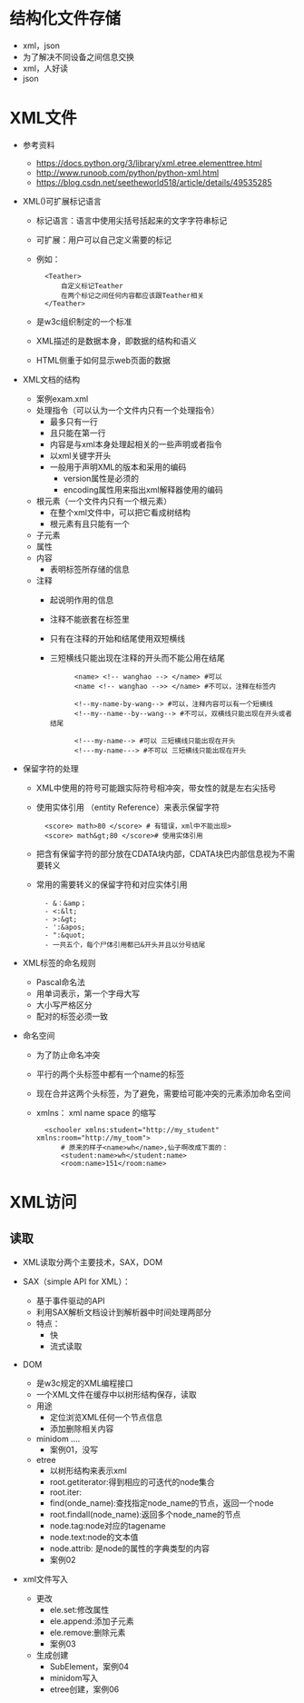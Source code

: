 # 结构化文件存储
- xml，json
- 为了解决不同设备之间信息交换
- xml，人好读
- json
# XML文件
- 参考资料
    - https://docs.python.org/3/library/xml.etree.elementtree.html
    - http://www.runoob.com/python/python-xml.html
    - https://blog.csdn.net/seetheworld518/article/details/49535285
    
- XML()可扩展标记语言
    - 标记语言：语言中使用尖括号括起来的文字字符串标记
    - 可扩展：用户可以自己定义需要的标记
    - 例如：
    
            <Teather>
                自定义标记Teather
                在两个标记之间任何内容都应该跟Teather相关
            </Teather>
    - 是w3c组织制定的一个标准
    - XML描述的是数据本身，即数据的结构和语义
    - HTML侧重于如何显示web页面的数据
 
- XML文档的结构
    - 案例exam.xml
    - 处理指令（可以认为一个文件内只有一个处理指令）
        - 最多只有一行
        - 且只能在第一行
        - 内容是与xml本身处理起相关的一些声明或者指令
        - 以xml关键字开头
        - 一般用于声明XML的版本和采用的编码
            - version属性是必须的 
            - encoding属性用来指出xml解释器使用的编码
    - 根元素（一个文件内只有一个根元素）
        - 在整个xml文件中，可以把它看成树结构
        - 根元素有且只能有一个
    - 子元素
    - 属性
    - 内容
        - 表明标签所存储的信息
    - 注释
        - 起说明作用的信息
        - 注释不能嵌套在标签里
        - 只有在注释的开始和结尾使用双短横线
        - 三短横线只能出现在注释的开头而不能公用在结尾
                    
                    <name> <!-- wanghao --> </name> #可以
                    <name <!-- wanghao -->> </name> #不可以，注释在标签内
                    
                    <!--my-name-by-wang--> #可以，注释内容可以有一个短横线
                    <!--my--name--by--wang--> #不可以，双横线只能出现在开头或者结尾
                    
                    <!---my-name--> #可以 三短横线只能出现在开头
                    <!---my-name---> #不可以 三短横线只能出现在开头
                    
- 保留字符的处理
    - XML中使用的符号可能跟实际符号相冲突，带女性的就是左右尖括号
    - 使用实体引用 （entity Reference）来表示保留字符
    
            <score> math>80 </score> # 有错误，xml中不能出现>
            <score> math&gt;80 </score># 使用实体引用
    - 把含有保留字符的部分放在CDATA块内部，CDATA块巴内部信息视为不需要转义
    
    - 常用的需要转义的保留字符和对应实体引用
            
            - &：&amp；
            - <:&lt;
            - >:&gt;
            - ':&apos;
            - ":&quot;
            - 一共五个，每个尸体引用都已&开头并且以分号结尾
            
- XML标签的命名规则
    - Pascal命名法
    - 用单词表示，第一个字母大写
    - 大小写严格区分
    - 配对的标签必须一致 
    
- 命名空间
    - 为了防止命名冲突
    - 平行的两个头标签中都有一个name的标签
    - 现在合并这两个头标签，为了避免，需要给可能冲突的元素添加命名空间
    - xmlns： xml name space 的缩写
    
            <schooler xmlns:student="http://my_student" xmlns:room="http://my_toom">
                # 原来的样子<name>wh</name>,仙子啊改成下面的：
                <student:name>wh</student:name>
                <room:name>151</room:name>
                
# XML访问

## 读取
- XML读取分两个主要技术，SAX，DOM
- SAX（simple API for XML）：
    - 基于事件驱动的API
    - 利用SAX解析文档设计到解析器中时间处理两部分 
    -  特点：
        - 快
        - 流式读取             

- DOM
    - 是w3c规定的XML编程接口
    - 一个XML文件在缓存中以树形结构保存，读取
    - 用途
        - 定位浏览XML任何一个节点信息
        - 添加删除相关内容
    - minidom
        ....
        - 案例01，没写
    - etree  
        - 以树形结构来表示xml
        - root.getiterator:得到相应的可迭代的node集合
        - root.iter:
        - find(onde_name):查找指定node_name的节点，返回一个node
        - root.findall(node_name):返回多个node_name的节点
        - node.tag:node对应的tagename
        - node.text:node的文本值
        - node.attrib: 是node的属性的字典类型的内容
        - 案例02 
        
- xml文件写入
    - 更改
        - ele.set:修改属性 
        - ele.append:添加子元素
        - ele.remove:删除元素   
        - 案例03
    - 生成创建 
        - SubElement，案例04 
        - minidom写入
        - etree创建，案例06